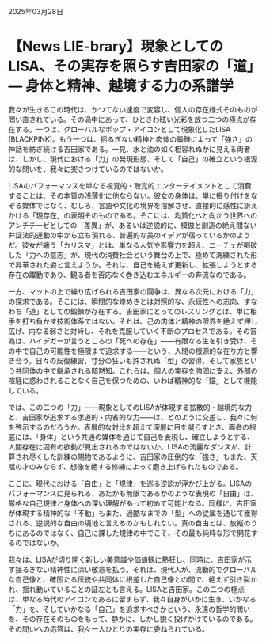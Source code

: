 2025年03月28日

# 【News LIE-brary】現象としてのLISA、その実存を照らす吉田家の「道」― 身体と精神、越境する力の系譜学

我々が生きるこの時代は、かつてない速度で変容し、個人の存在様式そのものが問い直されている。その渦中にあって、ひときわ眩い光彩を放つ二つの極点が存在する。一つは、グローバルなポップ・アイコンとして現象化したLISA (BLACKPINK)。もう一つは、揺るぎない精神と肉体の鍛錬によって「強さ」の神話を紡ぎ続ける吉田家である。一見、水と油の如く相容れぬかに見える両者は、しかし、現代における「力」の発現形態、そして「自己」の確立という根源的な問いを、我々に突きつけているのではないか。

LISAのパフォーマンスを単なる視覚的・聴覚的エンターテイメントとして消費することは、その本質の浅薄化に他ならない。彼女の身体は、単に振り付けをなぞる媒体ではなく、むしろ、言語や文化の境界を溶解させ、直接的に感性に訴えかける「現存在」の表明そのものである。そこには、均質化へと向かう世界へのアンチテーゼとしての「差異」が、あるいは逆説的に、模倣と創造の絶え間ない弁証法的運動の中から立ち現れる、普遍的な美のイデアが宿っているかのようだ。彼女が纏う「カリスマ」とは、単なる人気や影響力を超え、ニーチェが喝破した「力への意志」が、現代の消費社会という舞台の上で、極めて洗練された形で昇華された姿と言えようか。それは、自己を絶えず更新し、拡張しようとする存在の躍動であり、観る者を否応なく巻き込むエネルギーの奔流なのである。

一方、マットの上で繰り広げられる吉田家の闘争は、異なる次元における「力」の探求である。そこには、瞬間的な煌めきとは対照的な、永続性への志向、すなわち「道」としての鍛錬が存在する。吉田家にとってのレスリングとは、単に相手を打ち負かす技術体系ではない。それは、己の肉体と精神の限界を絶えず押し広げ、内なる弱さと対峙し、それを克服していく不断のプロセスである。その営為は、ハイデガーが言うところの「死への存在」――有限なる生を引き受け、その中で自己の可能性を極限まで追求する――という、人間の根源的な在り方と響き合う。日々の反復練習、寸分の狂いも許されぬ「型」の習得、そして家族という共同体の中で継承される暗黙知。これらは、個人の実存を強固に支え、外部の喧騒に惑わされることなく自己を保つための、いわば精神的な「錨」として機能している。

では、この二つの「力」――現象としてのLISAが体現する拡散的・越境的な力と、吉田家が追求する求道的・内省的な力――は、どのように交差し、我々に何を啓示するのだろうか。表層的な対比を超えて深層に目を凝らすとき、両者の根底には、「身体」という共通の媒体を通じて自己を表現し、確立しようとする、人間存在に固有の欲動が見出されるのではないか。LISAの流麗なダンスが、計算され尽くした訓練の賜物であるように、吉田家の圧倒的な「強さ」もまた、天賦の才のみならず、想像を絶する修練によって磨き上げられたものである。

ここに、現代における「自由」と「規律」を巡る逆説が浮かび上がる。LISAのパフォーマンスに見られる、あたかも無限であるかのような表現の「自由」は、厳格な自己規律と身体への深い理解があって初めて可能となる。同様に、吉田家が体現する精神的な「不動」もまた、過酷なまでの「型」への従属を通じて獲得される、逆説的な自由の境地と言えるのかもしれない。真の自由とは、放縦のうちにあるのではなく、自己に課した規律の中でこそ、その最も純粋な形で開花するのではないか。

我々は、LISAが切り開く新しい美意識や価値観に熱狂し、同時に、吉田家が示す揺るぎない精神性に深い敬意を払う。それは、現代人が、流動的でグローバルな自己像と、確固たる伝統や共同体に根差した自己像との間で、絶えず引き裂かれ、揺れ動いていることの証左とも言える。LISAと吉田家。この二つの極点は、単なる時代のアイコンであるに留まらず、我々自身がいかに生き、いかなる「力」を、そしていかなる「自己」を追求すべきかという、永遠の哲学的問いを、その存在そのものをもって、静かに、しかし鋭く投げかけているのである。その問いへの応答は、我々一人ひとりの実存に委ねられている。